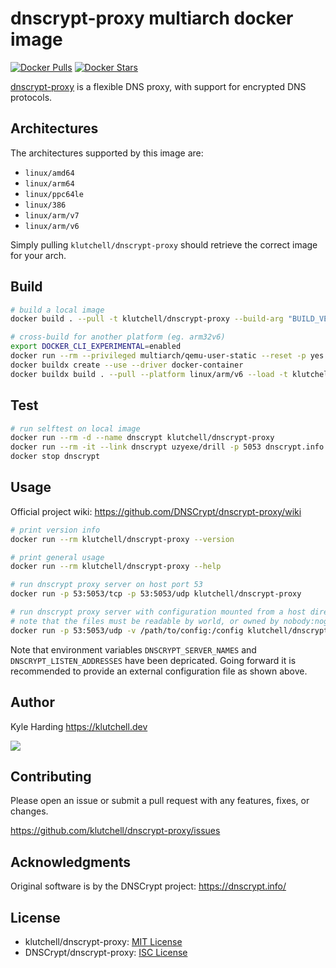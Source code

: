 # dnscrypt-proxy multiarch docker image

[![Docker Pulls](https://img.shields.io/docker/pulls/klutchell/dnscrypt-proxy.svg?style=flat-square)](https://hub.docker.com/r/klutchell/dnscrypt-proxy/)
[![Docker Stars](https://img.shields.io/docker/stars/klutchell/dnscrypt-proxy.svg?style=flat-square)](https://hub.docker.com/r/klutchell/dnscrypt-proxy/)

[dnscrypt-proxy](https://github.com/DNSCrypt/dnscrypt-proxy) is a flexible DNS proxy, with support for encrypted DNS protocols.

## Architectures

The architectures supported by this image are:

- `linux/amd64`
- `linux/arm64`
- `linux/ppc64le`
- `linux/386`
- `linux/arm/v7`
- `linux/arm/v6`

Simply pulling `klutchell/dnscrypt-proxy` should retrieve the correct image for your arch.

## Build

```bash
# build a local image
docker build . --pull -t klutchell/dnscrypt-proxy --build-arg "BUILD_VERSION=2.0.44"

# cross-build for another platform (eg. arm32v6)
export DOCKER_CLI_EXPERIMENTAL=enabled
docker run --rm --privileged multiarch/qemu-user-static --reset -p yes
docker buildx create --use --driver docker-container
docker buildx build . --pull --platform linux/arm/v6 --load -t klutchell/dnscrypt-proxy
```

## Test

```bash
# run selftest on local image
docker run --rm -d --name dnscrypt klutchell/dnscrypt-proxy
docker run --rm -it --link dnscrypt uzyexe/drill -p 5053 dnscrypt.info @dnscrypt
docker stop dnscrypt
```

## Usage

Official project wiki: <https://github.com/DNSCrypt/dnscrypt-proxy/wiki>

```bash
# print version info
docker run --rm klutchell/dnscrypt-proxy --version

# print general usage
docker run --rm klutchell/dnscrypt-proxy --help

# run dnscrypt proxy server on host port 53
docker run -p 53:5053/tcp -p 53:5053/udp klutchell/dnscrypt-proxy

# run dnscrypt proxy server with configuration mounted from a host directory
# note that the files must be readable by world, or owned by nobody:nogroup
docker run -p 53:5053/udp -v /path/to/config:/config klutchell/dnscrypt-proxy
```

Note that environment variables `DNSCRYPT_SERVER_NAMES` and `DNSCRYPT_LISTEN_ADDRESSES` have been depricated.
Going forward it is recommended to provide an external configuration file as shown above.

## Author

Kyle Harding <https://klutchell.dev>

[![](https://cdn.buymeacoffee.com/buttons/default-orange.png)](https://www.buymeacoffee.com/klutchell)

## Contributing

Please open an issue or submit a pull request with any features, fixes, or changes.

<https://github.com/klutchell/dnscrypt-proxy/issues>

## Acknowledgments

Original software is by the DNSCrypt project: <https://dnscrypt.info/>

## License

- klutchell/dnscrypt-proxy: [MIT License](./LICENSE)
- DNSCrypt/dnscrypt-proxy: [ISC License](https://github.com/DNSCrypt/dnscrypt-proxy/blob/master/LICENSE)
